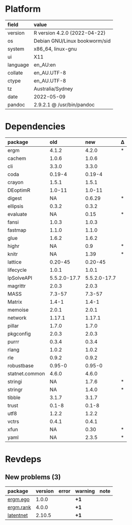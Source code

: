 # Platform

|field    |value                         |
|:--------|:-----------------------------|
|version  |R version 4.2.0 (2022-04-22)  |
|os       |Debian GNU/Linux bookworm/sid |
|system   |x86_64, linux-gnu             |
|ui       |X11                           |
|language |en_AU:en                      |
|collate  |en_AU.UTF-8                   |
|ctype    |en_AU.UTF-8                   |
|tz       |Australia/Sydney              |
|date     |2022-05-09                    |
|pandoc   |2.9.2.1 @ /usr/bin/pandoc     |

# Dependencies

|package        |old          |new          |Δ  |
|:--------------|:------------|:------------|:--|
|ergm           |4.1.2        |4.2.0        |*  |
|cachem         |1.0.6        |1.0.6        |   |
|cli            |3.3.0        |3.3.0        |   |
|coda           |0.19-4       |0.19-4       |   |
|crayon         |1.5.1        |1.5.1        |   |
|DEoptimR       |1.0-11       |1.0-11       |   |
|digest         |NA           |0.6.29       |*  |
|ellipsis       |0.3.2        |0.3.2        |   |
|evaluate       |NA           |0.15         |*  |
|fansi          |1.0.3        |1.0.3        |   |
|fastmap        |1.1.0        |1.1.0        |   |
|glue           |1.6.2        |1.6.2        |   |
|highr          |NA           |0.9          |*  |
|knitr          |NA           |1.39         |*  |
|lattice        |0.20-45      |0.20-45      |   |
|lifecycle      |1.0.1        |1.0.1        |   |
|lpSolveAPI     |5.5.2.0-17.7 |5.5.2.0-17.7 |   |
|magrittr       |2.0.3        |2.0.3        |   |
|MASS           |7.3-57       |7.3-57       |   |
|Matrix         |1.4-1        |1.4-1        |   |
|memoise        |2.0.1        |2.0.1        |   |
|network        |1.17.1       |1.17.1       |   |
|pillar         |1.7.0        |1.7.0        |   |
|pkgconfig      |2.0.3        |2.0.3        |   |
|purrr          |0.3.4        |0.3.4        |   |
|rlang          |1.0.2        |1.0.2        |   |
|rle            |0.9.2        |0.9.2        |   |
|robustbase     |0.95-0       |0.95-0       |   |
|statnet.common |4.6.0        |4.6.0        |   |
|stringi        |NA           |1.7.6        |*  |
|stringr        |NA           |1.4.0        |*  |
|tibble         |3.1.7        |3.1.7        |   |
|trust          |0.1-8        |0.1-8        |   |
|utf8           |1.2.2        |1.2.2        |   |
|vctrs          |0.4.1        |0.4.1        |   |
|xfun           |NA           |0.30         |*  |
|yaml           |NA           |2.3.5        |*  |

# Revdeps

## New problems (3)

|package                            |version |error |warning |note |
|:----------------------------------|:-------|:-----|:-------|:----|
|[ergm.ego](problems.md#ergmego)    |1.0.0   |      |__+1__  |     |
|[ergm.rank](problems.md#ergmrank)  |4.0.0   |      |__+1__  |     |
|[latentnet](problems.md#latentnet) |2.10.5  |      |__+1__  |     |

